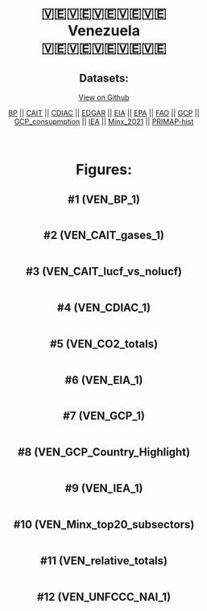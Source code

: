 
<center>
<h1 align="center">
🇻🇪🇻🇪🇻🇪🇻🇪🇻🇪
<br>
Venezuela
<br>
🇻🇪🇻🇪🇻🇪🇻🇪🇻🇪
</h1>
<h2>Datasets:</h2>
<p><a href="https://github.com/dquintani/GreenhouseData/tree/master/country_data/VEN_Venezuela/data">View on Github</a>
<br></p><p><a href="data/VEN_BP.csv">BP</a> || <a href="data/VEN_CAIT.csv">CAIT</a> || <a href="data/VEN_CDIAC.csv">CDIAC</a> || <a href="data/VEN_EDGAR.csv">EDGAR</a> || <a href="data/VEN_EIA.csv">EIA</a> || <a href="data/VEN_EPA.csv">EPA</a> || <a href="data/VEN_FAO.csv">FAO</a> || <a href="data/VEN_GCP.csv">GCP</a> || <a href="data/VEN_GCP_consupmption.csv">GCP_consupmption</a> || <a href="data/VEN_IEA.csv">IEA</a> || <a href="data/VEN_Minx_2021.csv">Minx_2021</a> || <a href="data/VEN_PRIMAP-hist.csv">PRIMAP-hist</a></p><p><br></p>
<h1>Figures:</h1><h2>#1 (VEN_BP_1)</h2>
<p><img alt="" src="figures/VEN_BP_1.png" /></p><h2>#2 (VEN_CAIT_gases_1)</h2>
<p><img alt="" src="figures/VEN_CAIT_gases_1.png" /></p><h2>#3 (VEN_CAIT_lucf_vs_nolucf)</h2>
<p><img alt="" src="figures/VEN_CAIT_lucf_vs_nolucf.png" /></p><h2>#4 (VEN_CDIAC_1)</h2>
<p><img alt="" src="figures/VEN_CDIAC_1.png" /></p><h2>#5 (VEN_CO2_totals)</h2>
<p><img alt="" src="figures/VEN_CO2_totals.png" /></p><h2>#6 (VEN_EIA_1)</h2>
<p><img alt="" src="figures/VEN_EIA_1.png" /></p><h2>#7 (VEN_GCP_1)</h2>
<p><img alt="" src="figures/VEN_GCP_1.png" /></p><h2>#8 (VEN_GCP_Country_Highlight)</h2>
<p><img alt="" src="figures/VEN_GCP_Country_Highlight.png" /></p><h2>#9 (VEN_IEA_1)</h2>
<p><img alt="" src="figures/VEN_IEA_1.png" /></p><h2>#10 (VEN_Minx_top20_subsectors)</h2>
<p><img alt="" src="figures/VEN_Minx_top20_subsectors.png" /></p><h2>#11 (VEN_relative_totals)</h2>
<p><img alt="" src="figures/VEN_relative_totals.png" /></p><h2>#12 (VEN_UNFCCC_NAI_1)</h2>
<p><img alt="" src="figures/VEN_UNFCCC_NAI_1.png" /></p>